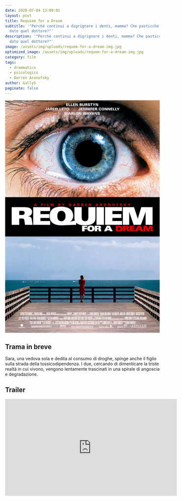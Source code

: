 ```yaml
---
date: 2020-07-04 13:09:01
layout: post
title: Requiem for a Dream
subtitle: '"Perché continui a digrignare i denti, mamma? Che pasticche ti ha
  dato quel dottore?"'
description: '"Perché continui a digrignare i denti, mamma? Che pasticche ti ha
  dato quel dottore?"'
image: /assets/img/uploads/requem-for-a-dream-img.jpg
optimized_image: /assets/img/uploads/requem-for-a-dream-img.jpg
category: film
tags:
  - drammatico
  - psicologico
  - Darren Aronofsky
author: Gally5
paginate: false
---
```

![](/assets/img/uploads/requiem-for-a-dream-locandina.jpg)

## Trama in breve

Sara, una vedova sola e dedita al consumo di droghe, spinge anche il figlio sulla strada della tossicodipendenza. I due, cercando di dimenticare la triste realtà in cui vivono, vengono lentamente trascinati in una spirale di angoscia e degradazione.



## Trailer

<iframe width="560" height="315" src="https://www.youtube.com/embed/b4NLZWvHR9Y?start=4" frameborder="0" allow="accelerometer; autoplay; encrypted-media; gyroscope; picture-in-picture" allowfullscreen></iframe>